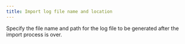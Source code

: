 ```yaml
---
title: Import log file name and location
---
```



Specify the file name and path for the log file to be generated after the import process is over.

